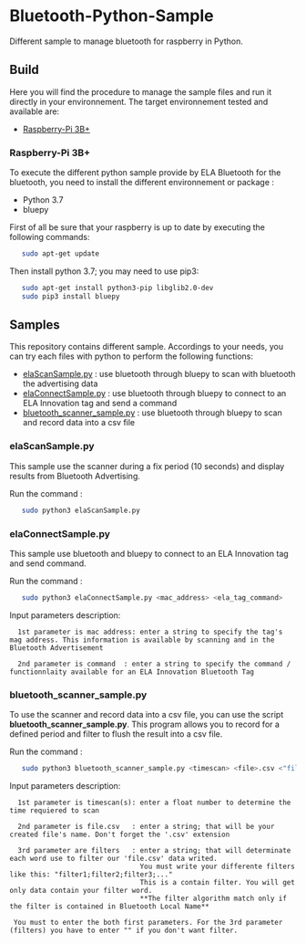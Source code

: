 # Bluetooth-Python-Sample
Different sample to manage bluetooth for raspberry in Python.

## Build
Here you will find the procedure to manage the sample files and run it directly in your environnement. The target environnement tested and available are:
-   [Raspberry-Pi 3B+](#raspberry-pi-3b+)

### Raspberry-Pi 3B+
To execute the different python sample provide by ELA Bluetooth for the bluetooth, you need to install the different environnement or package :
- Python 3.7
- bluepy

First of all be sure that your raspberry is up to date by executing the following commands:
```bash
   sudo apt-get update
```

Then install python 3.7; you may need to use pip3:

```bash
   sudo apt-get install python3-pip libglib2.0-dev
   sudo pip3 install bluepy
```

## Samples
This repository contains different sample. Accordings to your needs, you can try each files with python to perform the following functions:
- [elaScanSample.py](#elaScanSample.py) : use bluetooth through bluepy to scan with bluetooth the advertising data
- [elaConnectSample.py](#elaConnectSample.py) : use bluetooth through bluepy to connect to an ELA Innovation tag and send a command
- [bluetooth_scanner_sample.py](#bluetooth_scanner_sample.py) : use bluetooth through bluepy to scan and record data into a csv file

### elaScanSample.py
This sample use the scanner during a fix period (10 seconds) and display results from Bluetooth Advertising.

Run the command  : 
```bash
   sudo python3 elaScanSample.py
  ```

### elaConnectSample.py
This sample use bluetooth and bluepy to connect to an ELA Innovation tag and send command.

Run the command  : 
```bash
   sudo python3 elaConnectSample.py <mac_address> <ela_tag_command>
  ```
Input parameters description:

      1st parameter is mac address: enter a string to specify the tag's mag address. This information is available by scanning and in the Bluetooth Advertisement
   
      2nd parameter is command  : enter a string to specify the command / functionnlaity available for an ELA Innovation Bluetooth Tag


### bluetooth_scanner_sample.py
To use the scanner and record data into a csv file, you can use the script **bluetooth_scanner_sample.py**. This program allows you to record for a defined period and filter to flush the result into a csv file.

Run the command  : 
```bash
   sudo python3 bluetooth_scanner_sample.py <timescan> <file>.csv <"filters">
  ```
Input parameters description:

      1st parameter is timescan(s): enter a float number to determine the time requiered to scan
   
      2nd parameter is file.csv   : enter a string; that will be your created file's name. Don't forget the '.csv' extension
   
      3rd parameter are filters   : enter a string; that will determinate each word use to filter our 'file.csv' data writed.
                                    You must write your differente filters like this: "filter1;filter2;filter3;..."
                                    This is a contain filter. You will get only data contain your filter word.
                                    **The filter algorithm match only if the filter is contained in Bluetooth Local Name**
                                    
     You must to enter the both first parameters. For the 3rd parameter (filters) you have to enter "" if you don't want filter.
